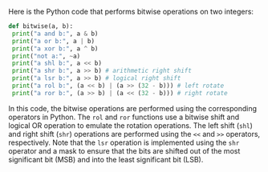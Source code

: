 Here is the Python code that performs bitwise operations on two integers:
```python
def bitwise(a, b):
 print("a and b:", a & b)
 print("a or b:", a | b)
 print("a xor b:", a ^ b)
 print("not a:", ~a)
 print("a shl b:", a << b)
 print("a shr b:", a >> b) # arithmetic right shift
 print("a lsr b:", a >> b) # logical right shift
 print("a rol b:", (a << b) | (a >> (32 - b))) # left rotate
 print("a ror b:", (a >> b) | (a << (32 - b))) # right rotate
```
In this code, the bitwise operations are performed using the corresponding operators in Python. The `rol` and `ror` functions use a bitwise shift and logical OR operation to emulate the rotation operations. The left shift (`shl`) and right shift (`shr`) operations are performed using the `<<` and `>>` operators, respectively. Note that the `lsr` operation is implemented using the `shr` operator and a mask to ensure that the bits are shifted out of the most significant bit (MSB) and into the least significant bit (LSB).

